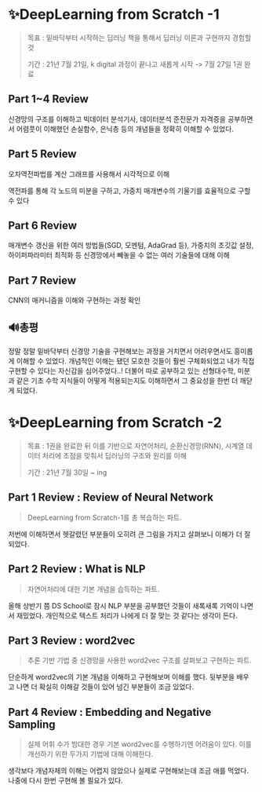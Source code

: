 # ✨DeepLearning from Scratch -1

> 목표 : 밑바닥부터 시작하는 딥러닝 책을 통해서 딥러닝 이론과 구현까지 경험할 것
>
> 기간 : 21년 7월 21일, k digital 과정이 끝나고 새롭게 시작 -> 7월 27일 1권 완료

## Part 1~4 Review 

신경망의 구조를 이해하고 빅데이터 분석기사, 데이터분석 준전문가 자격증을 공부하면서 어렴풋이 이해했던 손실함수, 은닉층 등의 개념들을 정확히 이해할 수 있었다.



## Part 5 Review

오차역전파법를 계산 그래프를 사용해서 시각적으로 이해

역전파를 통해 각 노드의 미분을 구하고, 가중치 매개변수의 기울기를 효율적으로 구할 수 있다



## Part 6 Review

매개변수 갱신을 위한 여러 방법들(SGD, 모멘텀, AdaGrad 등), 가중치의 초깃값 설정, 하이퍼파라미터 최적화 등 신경망에서 빼놓을 수 없는 여러 기술들에 대해 이해



## Part 7 Review

CNN의 매커니즘을 이해와 구현하는 과정 확인



## 🔊총평

정말 정말 밑바닥부터 신경망 기술을 구현해보는 과정을 거치면서 어려우면서도 흥미롭게 이해할 수 있었다. 개념적인 이해는 됐던 모호한 것들이 훨씬 구체화되었고 내가 직접 구현할 수 있다는 자신감을 심어주었다..! 
더불어 따로 공부하고 있는 선형대수학, 미분과 같은 기초 수학 지식들이 어떻게 적용되는지도 이해하면서 그 중요성을 한번 더 깨닫게 되었다.



# ✨DeepLearning from Scratch -2

> 목표 : 1권을 완료한 뒤 이를 기반으로 자연어처리, 순환신경망(RNN), 시계열 데이터 처리에 초점을 맞춰서 딥러닝의 구조와 원리를 이해
>
> 기간 : 21년 7월 30일 ~ ing



## Part 1 Review : Review of Neural Network

>  DeepLearning from Scratch-1를 총 복습하는 파트. 

저번에 이해하면서 헷갈렸던 부분들이 오히려 큰 그림을 가지고 살펴보니 이해가 더 잘 되었다. 



## Part 2 Review : What is NLP

>  자연어처리에 대한 기본 개념을 습득하는 파트. 

올해 상반기 쯤 DS School로 잠시 NLP 부분을 공부했던 것들이 새록새록 기억이 나면서 재밌었다. 개인적으로 텍스트 처리가 나에게 더 잘 맞는 것 같다는 생각이 든다.



## Part 3 Review : word2vec

> 추론 기반 기법 중 신경망을 사용한 word2vec 구조를 살펴보고 구현하는 파트.

단순하게 word2vec의 기본 개념을 이해하고 구현해보며 이해를 했다. 뒷부분을 배우고 나면 더 확실히 이해갈 것들이 있어 넘긴 부분들이 조금 있었다.



## Part 4 Review : Embedding and Negative Sampling

> 실제 어휘 수가 방대한 경우 기본 word2vec를 수행하기엔 어려움이 있다. 이를 개선하기 위한 두가지 기법에 대해 이해한다.

생각보다 개념자체의 이해는 어렵지 않았으나 실제로 구현해보는데 조금 애를 먹었다. 나중에 다시 한번 구현해 볼 필요가 있다. 
